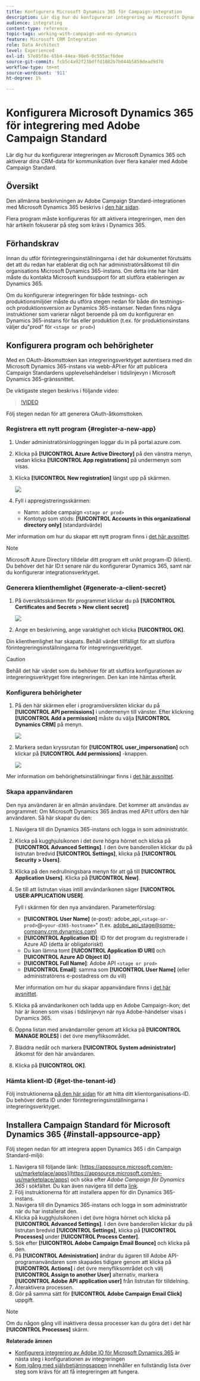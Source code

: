 ```yaml
---
title: Konfigurera Microsoft Dynamics 365 för Campaign-integration
description: Lär dig hur du konfigurerar integrering av Microsoft Dynamics 365 för Campaign.
audience: integrating
content-type: reference
topic-tags: working-with-campaign-and-ms-dynamics
feature: Microsoft CRM Integration
role: Data Architect
level: Experienced
exl-id: 57e85f8e-65b4-44ea-98e6-0c555acf6dee
source-git-commit: fcb5c4a92f23bdffd1082b7b044b5859dead9d70
workflow-type: tm+mt
source-wordcount: '911'
ht-degree: 1%

---
```


# Konfigurera Microsoft Dynamics 365 för integrering med Adobe Campaign Standard

Lär dig hur du konfigurerar integreringen av Microsoft Dynamics 365 och aktiverar dina CRM-data för kommunikation över flera kanaler med Adobe Campaign Standard.

## Översikt

Den allmänna beskrivningen av Adobe Campaign Standard-integrationen med Microsoft Dynamics 365 beskrivs i [den här sidan](../../integrating/using/d365-acs-get-started.md).

Flera program måste konfigureras för att aktivera integreringen, men den här artikeln fokuserar på steg som krävs i Dynamics 365.

## Förhandskrav

Innan du utför förintegreringsinställningarna i det här dokumentet förutsätts det att du redan har etablerat dig och har administratörsåtkomst till din organisations Microsoft Dynamics 365-instans.  Om detta inte har hänt måste du kontakta Microsoft kundsupport för att slutföra etableringen av Dynamics 365.

Om du konfigurerar integreringen för både testnings- och produktionsmiljöer måste du utföra stegen nedan för både din testnings- och produktionsversion av Dynamics 365-instanser. Nedan finns några instruktioner som varierar något beroende på om du konfigurerar en Dynamics 365-instans för fas eller produktion (t.ex. för produktionsinstans väljer du&quot;prod&quot; för `<stage or prod>`)

## Konfigurera program och behörigheter

Med en OAuth-åtkomsttoken kan integreringsverktyget autentisera med din Microsoft Dynamics 365-instans via webb-API:er för att publicera Campaign Standardens upplevelsehändelser i tidslinjevyn i Microsoft Dynamics 365-gränssnittet.

De viktigaste stegen beskrivs i följande video:

>[!VIDEO](https://video.tv.adobe.com/v/27637)

Följ stegen nedan för att generera OAuth-åtkomsttoken.

### Registrera ett nytt program {#register-a-new-app}

1. Under administratörsinloggningen loggar du in på portal.azure.com.

1. Klicka på **[!UICONTROL Azure Active Directory]** på den vänstra menyn, sedan klicka **[!UICONTROL App registrations]** på undermenyn som visas.

1. Klicka **[!UICONTROL New registration]** längst upp på skärmen.

   ![](assets/do-not-localize/MSdynACSIntegration-7.png)

1. Fyll i appregistreringsskärmen:

   * Namn: adobe campaign `<stage or prod>`
   * Kontotyp som stöds: **[!UICONTROL Accounts in this organizational directory only]** (standardvärde)

Mer information om hur du skapar ett nytt program finns i [det här avsnittet](https://docs.microsoft.com/en-us/azure/active-directory/develop/quickstart-register-app).

>[!NOTE]
>
>Microsoft Azure Directory tilldelar ditt program ett unikt program-ID (klient). Du behöver det här ID:t senare när du konfigurerar Dynamics 365, samt när du konfigurerar integrationsverktyget.

### Generera klienthemlighet {#generate-a-client-secret}

1. På översiktsskärmen för programmet klickar du på **[!UICONTROL Certificates and Secrets > New client secret]**

   ![](assets/do-not-localize/MSdynACSIntegration-8.png)

1. Ange en beskrivning, ange varaktighet och klicka **[!UICONTROL OK]**.

Din klienthemlighet har skapats. Behåll värdet tillfälligt för att slutföra förintegreringsinställningarna för integreringsverktyget.

>[!CAUTION]
>
>Behåll det här värdet som du behöver för att slutföra konfigurationen av integreringsverktyget före integreringen. Den kan inte hämtas efteråt.


### Konfigurera behörigheter

1. På den här skärmen eller i programöversikten klickar du på **[!UICONTROL API permissions]** i undermenyn till vänster.  Efter klickning **[!UICONTROL Add a permission]** måste du välja **[!UICONTROL Dynamics CRM]** på menyn.

   ![](assets/do-not-localize/MSdynACSIntegration-9.png)

1. Markera sedan kryssrutan för **[!UICONTROL user_impersonation]** och klickar på **[!UICONTROL Add permissions]** -knappen.

   ![](assets/do-not-localize/MSdynACSIntegration-10.png)

Mer information om behörighetsinställningar finns i [det här avsnittet](https://docs.microsoft.com/en-us/azure/active-directory/develop/quickstart-configure-app-access-web-apis#add-permissions-to-access-web-apis).

### Skapa appanvändaren

Den nya användaren är en allmän användare. Det kommer att användas av programmet: Om Microsoft Dynamics 365 ändras med API:t utförs den här användaren. Så här skapar du den:

1. Navigera till din Dynamics 365-instans och logga in som administratör.

1. Klicka på kugghjulsikonen i det övre högra hörnet och klicka på **[!UICONTROL Advanced Settings]**. I den övre banderollen klickar du på listrutan bredvid **[!UICONTROL Settings]**, klicka på **[!UICONTROL Security > Users]**.

1. Klicka på den nedrullningsbara menyn för att gå till **[!UICONTROL Application Users]**. Klicka på **[!UICONTROL New]**.

1. Se till att listrutan visas intill användarikonen säger **[!UICONTROL USER:APPLICATION USER]**.

   Fyll i skärmen för den nya användaren.  Parameterförslag:

   * **[!UICONTROL User Name]** (e-post): adobe_api_`<stage-or-prod>`@`<your-d365-hostname>`&quot; (t.ex. adobe_api_stage@some-company.crm.dynamics.com)
   * **[!UICONTROL Application ID]**: ID för det program du registrerade i Azure AD (detta är obligatoriskt)
   * Du kan lämna tomt **[!UICONTROL Application ID URI]** och **[!UICONTROL Azure AD Object ID]**
   * **[!UICONTROL Full Name]**: Adobe API `<stage or prod>`
   * **[!UICONTROL Email]**: samma som **[!UICONTROL User Name]** (eller administratörens e-postadress om du vill)

   Mer information om hur du skapar appanvändare finns i [det här avsnittet](https://docs.microsoft.com/en-gb/power-platform/admin/create-users-assign-online-security-roles#create-an-application-user).

1. Klicka på användarikonen och ladda upp en Adobe Campaign-ikon; det här är ikonen som visas i tidslinjevyn när nya Adobe-händelser visas i Dynamics 365.

1. Öppna listan med användarroller genom att klicka på **[!UICONTROL MANAGE ROLES]** i det övre menyfliksområdet.

1. Bläddra nedåt och markera **[!UICONTROL System administrator]** åtkomst för den här användaren.

1. Klicka på **[!UICONTROL OK]**.

### Hämta klient-ID {#get-the-tenant-id}

Följ instruktionerna [på den här sidan](https://docs.microsoft.com/en-us/onedrive/find-your-office-365-tenant-id) för att hitta ditt klientorganisations-ID.  Du behöver detta ID under förintegreringsinställningarna i integreringsverktyget.

## Installera Campaign Standard för Microsoft Dynamics 365 {#install-appsource-app}

Följ stegen nedan för att integrera appen Dynamics 365 i din Campaign Standard-miljö:

1. Navigera till följande länk: [https://appsource.microsoft.com/en-us/marketplace/apps](https://appsource.microsoft.com/en-us/marketplace/apps) och söka efter _Adobe Campaign för Dynamics 365_ i sökfältet.
Du kan även navigera till detta [link](https://appsource.microsoft.com/en-us/product/dynamics-365/adobecampaign.re4snj-a4n7-5t6y-a14br-d5d1b?flightCodes=adobesignhide&amp;tab=Overview).
1. Följ instruktionerna för att installera appen för din Dynamics 365-instans.
1. Navigera till din Dynamics 365-instans och logga in som administratör när du har installerat den.
1. Klicka på kugghjulsikonen i det övre högra hörnet och klicka på **[!UICONTROL Advanced Settings]**. I den övre banderollen klickar du på listrutan bredvid **[!UICONTROL Settings]**, klicka på **[!UICONTROL Processes]** under **[!UICONTROL Process Center]**.
1. Sök efter **[!UICONTROL Adobe Campaign Email Bounce]** och klicka på den.
1. På **[!UICONTROL Administration]** ändrar du ägaren till Adobe API-programanvändaren som skapades tidigare genom att klicka på **[!UICONTROL Actions]** i det övre menyfliksområdet och välj **[!UICONTROL Assign to another User]** alternativ, markera **[!UICONTROL Adobe API application user]** från listrutan för tilldelning.
1. Återaktivera processen.
1. Gör på samma sätt för **[!UICONTROL Adobe Campaign Email Click]** uppgift.

>[!NOTE]
>
>Om du någon gång vill inaktivera dessa processer kan du göra det i det här **[!UICONTROL Processes]** skärm.

**Relaterade ämnen**

* [Konfigurera integrering av Adobe IO för Microsoft Dynamics 365](../../integrating/using/d365-acs-configure-adobe-io.md) är nästa steg i konfigurationen av integreringen
* [Kom igång med självbetjäningsappen](../../integrating/using/d365-acs-self-service-app-quick-start-guide.md) innehåller en fullständig lista över steg som krävs för att få integreringen att fungera.

